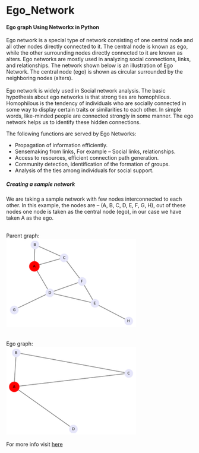 # Ego_Network
#### Ego graph Using Networkx in Python


Ego network is a special type of network consisting of one central node and all other nodes directly connected to it. The central node is known as ego, while the other surrounding nodes directly connected to it are known as alters. Ego networks are mostly used in analyzing social connections, links, and relationships. The network shown below is an illustration of Ego Network. The central node (ego) is shown as circular surrounded by the neighboring nodes (alters).</br>
</br>
Ego network is widely used in Social network analysis. The basic hypothesis about ego networks is that strong ties are homophilous. Homophilous is the tendency of individuals who are socially connected in some way to display certain traits or similarities to each other. In simple words, like-minded people are connected strongly in some manner. The ego network helps us to identify these hidden connections.</br>

The following functions are served by Ego Networks:</br>

* Propagation of information efficiently.</br>
* Sensemaking from links, For example – Social links, relationships.</br>
* Access to resources, efficient connection path generation.</br>
* Community detection, identification of the formation of groups.</br>
* Analysis of the ties among individuals for social support.</br>

##### Creating a sample network

We are taking a sample network with few nodes interconnected to each other. In this example, the nodes are – (A, B, C, D, E, F, G, H), out of these nodes one node is taken as the central node (ego), in our case we have taken A as the ego. <br />

<br />
Parent graph:<br />
<img src="network-300x203.png" width="350"><br />


<br />
<br />
Ego graph:<br />
<img src="network2-300x203.png" width="350"><br />


For more info visit [here](https://www.geeksforgeeks.org/ego-graph-using-networkx-in-python/)
